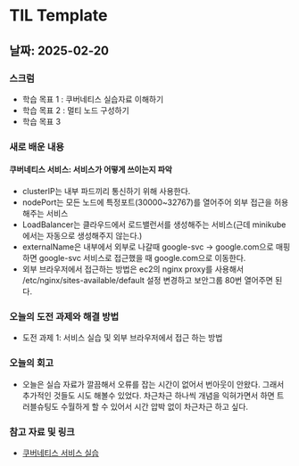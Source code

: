 # TIL Template

## 날짜: 2025-02-20

### 스크럼
- 학습 목표 1 : 쿠버네티스 실습자료 이해하기
- 학습 목표 2 : 멀티 노드 구성하기
- 학습 목표 3

### 새로 배운 내용
#### 쿠버네티스 서비스: 서비스가 어떻게 쓰이는지 파악
- clusterIP는 내부 파드끼리 통신하기 위해 사용한다.
- nodePort는 모든 노드에 특정포트(30000~32767)를 열어주어 외부 접근을 허용해주는 서비스
- LoadBalancer는 클라우드에서 로드밸런서를 생성해주는 서비스(근데 minikube에서는 자동으로 생성해주지 않는다.)
- externalName은 내부에서 외부로 나갈때 google-svc -> google.com으로 매핑하면 google-svc 서비스로 접근했을 때 google.com으로 이동한다.
- 외부 브라우저에서 접근하는 방법은 ec2의 nginx proxy를 사용해서 /etc/nginx/sites-available/default 설정 변경하고 보안그룹 80번 열어주면 된다.


### 오늘의 도전 과제와 해결 방법
- 도전 과제 1: 서비스 실습 및 외부 브라우저에서 접근 하는 방법

### 오늘의 회고
- 오늘은 실습 자료가 깔끔해서 오류를 잡는 시간이 없어서 번아웃이 안왔다. 그래서 추가적인 것들도 시도 해볼수 있었다. 차근차근 하나씩 개념을 익혀가면서 하면 트러블슈팅도 수월하게 할 수 있어서 시간 압박 없이 차근차근 하고 싶다.

### 참고 자료 및 링크
- [쿠버네티스 서비스 실습](https://pinto-discovery-6e8.notion.site/4-19f02774108d8016b07bdf8a465cae7f)

